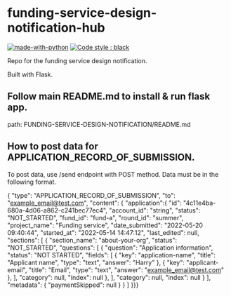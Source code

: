 # funding-service-design-notification-hub

[![made-with-python](https://img.shields.io/badge/Made%20with-Python-1f425f.svg)](https://www.python.org/)
[![Code style : black](https://img.shields.io/badge/code%20style-black-000000.svg)](https://github.com/psf/black)

Repo for the funding service design notification.

Built with Flask.

## Follow main README.md to install & run flask app.
path: FUNDING-SERVICE-DESIGN-NOTIFICATION/README.md

## How to post data for APPLICATION_RECORD_OF_SUBMISSION.
To post data, use /send endpoint with POST method. Data must be in the following format.

{
    "type": "APPLICATION_RECORD_OF_SUBMISSION",
    "to": "example_email@test.com",
    "content": {
        "application":{
            "id": "4c11e4ba-680a-4d06-a862-c241bec77ec4",
            "account_id": "string",
            "status": "NOT_STARTED",
            "fund_id": "fund-a",
            "round_id": "summer",
            "project_name": "Funding service",
            "date_submitted": "2022-05-20 09:40:44",
            "started_at": "2022-05-14 14:47:12",
            "last_edited": null,
            "sections": [
                {
                    "section_name": "about-your-org",
                    "status": "NOT_STARTED",
                    "questions": [
                    {
                        "question": "Application information",
                        "status": "NOT STARTED",
                        "fields": [
                        {
                            "key": "application-name",
                            "title": "Applicant name",
                            "type": "text",
                            "answer": "Harry"
                        },
                        {
                            "key": "applicant-email",
                            "title": "Email",
                            "type": "text",
                            "answer": "example_email@test.com"
                        },
                        ],
                        "category": null,
                        "index": null
                    },
                        ],
                        "category": null,
                        "index": null
                    }
                    ],
                    "metadata": {
                    "paymentSkipped": null
                    }
                }
                ]
            }}}
